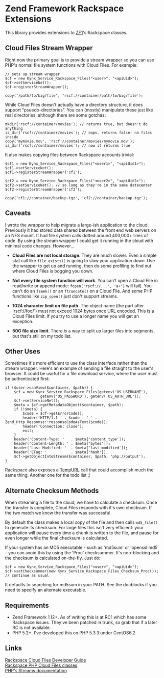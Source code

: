 Zend Framework Rackspace Extensions
===================================

This library provides extensions to [ZF1][]'s Rackspace
classes.

[ZF1]: http://framework.zend.com

Cloud Files Stream Wrapper
--------------------------

Right now the primary goal is to provide a stream wrapper so you can use PHP's 
normal file system functions with Cloud Files. For example:

    // sets up stream wrapper
    $cf = new Kynx_Service_Rackspace_Files("<user>", "<apiUid>");
    $cf->setServiceNet();
    $cf->registerStreamWrapper();
    
    copy('/path/to/big/file', 'rscf://container/path/to/big/file');

While Cloud Files doesn't actually have a directory structure, it does support
"psuedo-directories". You can (mostly) manipulate these just like real 
directories, although there are some gotchas:

    mkdir('rscf://container/movies'); // returns true, but doesn't do anything
    is_dir('rscf://container/movies'); // oops, returns false: no files inside
    copy('mymovie.mov', 'rscf://container/movies/mymovie.mov');
    is_dir('rscf://container/movies'); // now it returns true

It also makes copying files between Rackspace accounts trivial:

    $cf1 = new Kynx_Service_Rackspace_Files("<user1>", "<apiUid1>");
    $cf1->setServiceNet();
    $cf1->registerStreamWrapper('cf1');
    
    $cf2 = new Kynx_Service_Rackspace_Files("<user2>", "<apiUid2>");
    $cf2->setServiceNet(); // so long as they're in the same datacenter
    $cf2->registerStreamWrapper('cf2');
    
    copy('cf1://container/backup.tgz', 'cf2://container/backup.tgz');


Caveats
-------

I wrote the wrapper to help migrate a large-ish application to the cloud. 
Previously it had stored data shared between the front end web servers on an
NFS mount. It had file system calls dotted around 400,000+ lines of code. By 
using the stream wrapper I could get it running in the cloud with minimal code 
changes. However...

* **Cloud Files are not local storage**. They are much slower. Even a simple stat 
call like `file_exists()` is going to slow your application down. Use the wrapper
to get up and running, then do some profiling to find out where Cloud Files is
bogging you down.

* **Not every file system function will work**. You can't open a Cloud File in 
read/write or append mode: `fopen('rscf://...', 'a+')` will fail). You can't do 
an `fseek()` or an `ftruncate()` on a Cloud File. And some PHP functions like 
`zip_open()` just don't support streams.

* **1024 character limit on file path**. The object name (the part after 
'rscf://foo/') must not exceed 1024 bytes once URL encoded. This is a Cloud 
Files limit. If you try to use a longer name you will get an exception.

* **50G file size limit**. There _is_ a way to split up larger files into 
segments, but that's still on my todo list.


Other Uses
----------

Sometimes it's more efficient to use the class interface rather than the stream
wrapper. Here's an example of sending a file straight to the user's browser. It
could be useful for a file download service, where the user must be 
authenticated first:

    if ($user->canView($container, $path)) {
        $cf = new Kynx_Service_Rackspace_Files(getenv('OS_USERNAME'), 
                    getenv('OS_PASSWORD'), getenv('OS_AUTH_URL'));
        $cf->setServiceNet();
        $meta = $cf->getMetadataObject($container, $path);
        if (!$meta) {
            $code = $cf->getErrorCode();
            header('HTTP/1.1 ' . $code . ' ' . Zend_Http_Response::responseCodeAsText($code));
            header('Connection: close');
            exit;
        }
        header('Content-Type: '   . $meta['content_type']);
        header('Content-Length: ' . $meta['bytes']);
        header('Last-Modified: '  . $meta['last_modified']);
        header('ETag: '           . $meta['hash']);
        $cf->getObjectIntoStream($container, $path, 'php://output');
    }

Rackspace also exposes a [TempURL][] call that could accomplish much the same 
thing. Another one for the todo list ;)

[TempURL]: http://docs.rackspace.com/files/api/v1/cf-devguide/content/TempURL-d1a4450.html

Alternate Checksum Methods
--------------------------

When streaming a file to the cloud, we have to calculate a checksum. Once the 
transfer is complete, Cloud Files responds with it's own checksum. If the two 
match we know the transfer was successful.

By default the class makes a local copy of the file and then calls `md5_file()` to
generate its checksum. For large files this isn't very efficient: your 
application will pause every time a chunk is written to the file, and pause for
even longer while the final checksum is calculated.

If your system has an MD5 executable - such as 'md5sum' or 'openssl md5' - you 
can avoid this by using the 'Proc' checksummer. It's non-blocking and the 
checksum is calculated on-the-fly. Just do:

    $cf = new Kynx_Service_Rackspace_Files("<user>", "<apiUid>");
    $cf->setChecksummer(new Kynx_Service_Rackspace_Files_Checksum_Proc());
    // continue as usual

It defaults to searching for md5sum in your PATH. See the docblocks if you need 
to specify an alternate executable.


Requirements
------------

* Zend Framework 1.12+. As of writing this is at RC1 which has some Rackspace
issues. They've been patched in trunk, so grab that if a later RC is not 
available.
* PHP 5.2+. I've developed this on PHP 5.3.3 under CentOS6.2.


Links
-----

[Rackspace Cloud Files Developer Guide](http://docs.rackspace.com/files/api/v1/cf-devguide/content/index.html)  
[Rackspace PHP Cloud Files classes](https://github.com/rackspace/php-cloudfiles)  
[PHP's Streams documentation](http://www.php.net/manual/en/book.stream.php)  

